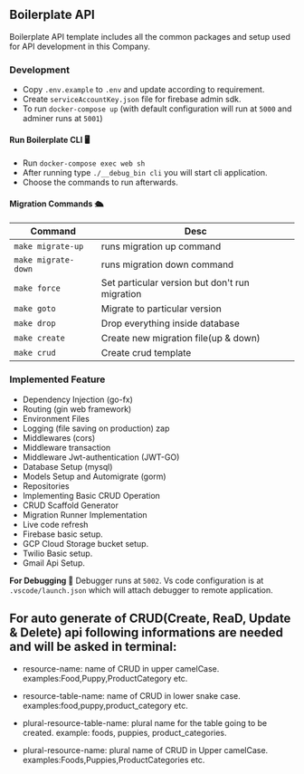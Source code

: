 ## Boilerplate API

Boilerplate API template includes all the common packages and setup used for API development in this Company.

### Development

- Copy `.env.example` to `.env` and update according to requirement.
- Create `serviceAccountKey.json` file for firebase admin sdk.
- To run `docker-compose up` (with default configuration will run at `5000` and adminer runs at `5001`)

#### Run Boilerplate CLI 🖥

- Run `docker-compose exec web sh`
- After running type `./__debug_bin cli` you will start cli application.
- Choose the commands to run afterwards.

#### Migration Commands 🛳

| Command             | Desc                                           |
| ------------------- | ---------------------------------------------- |
| `make migrate-up`   | runs migration up command                      |
| `make migrate-down` | runs migration down command                    |
| `make force`        | Set particular version but don't run migration |
| `make goto`         | Migrate to particular version                  |
| `make drop`         | Drop everything inside database                |
| `make create`       | Create new migration file(up & down)           |
| `make crud`         | Create crud template                           |

### Implemented Feature

- Dependency Injection (go-fx)
- Routing (gin web framework)
- Environment Files
- Logging (file saving on production) zap
- Middlewares (cors)
- Middleware transaction
- Middleware Jwt-authentication (JWT-GO)
- Database Setup (mysql)
- Models Setup and Automigrate (gorm)
- Repositories
- Implementing Basic CRUD Operation
- CRUD Scaffold Generator
- Migration Runner Implementation
- Live code refresh
- Firebase basic setup.
- GCP Cloud Storage bucket setup.
- Twilio Basic setup.
- Gmail Api Setup.

**For Debugging 🐞** Debugger runs at `5002`. Vs code configuration is at `.vscode/launch.json` which will attach debugger to remote application.

## For auto generate of CRUD(Create, ReaD, Update & Delete) api following informations are needed and will be asked in terminal:


- resource-name: name of CRUD in upper camelCase. examples:Food,Puppy,ProductCategory etc.  

- resource-table-name: name of CRUD in lower snake case. examples:food,puppy,product_category etc.

- plural-resource-table-name: plural name for the table going to be created. example: foods, puppies, product_categories.

- plural-resource-name: plural name of CRUD in Upper camelCase. examples:Foods,Puppies,ProductCategories etc.
